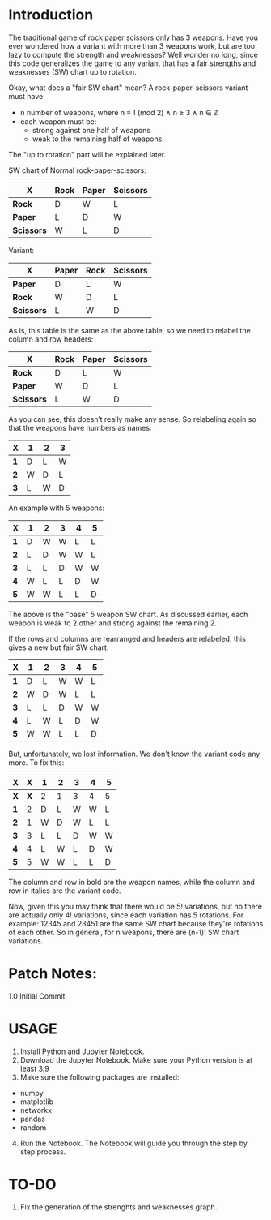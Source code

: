 # Introduction

The traditional game of rock paper scissors only has 3 weapons. 
Have you ever wondered how a variant with more than 3 weapons work, but are too lazy to compute the strength and weaknesses?
Well wonder no long, since this code generalizes the game to any variant that has a fair strengths and weaknesses (SW) chart up to rotation.

Okay, what does a "fair SW chart" mean? 
A rock-paper-scissors variant must have:
* n number of weapons, where n ≡ 1 (mod 2) ∧ n ≥ 3 ∧ n ∈ ℤ
* each weapon must be:
  * strong against one half of weapons
  * weak to the remaining half of weapons.

The "up to rotation" part will be explained later.

SW chart of Normal rock-paper-scissors:

X            | Rock | Paper | Scissors
------------ | ---- | ----- | --------
**Rock**     | D    | W     | L
**Paper**    | L    | D     | W
**Scissors** | W    | L     | D

Variant:

X            | Paper | Rock | Scissors
------------ | ----- | ---- | --------
**Paper**    | D	   | L	  | W
**Rock**     | W	   | D	  | L
**Scissors** | L	   | W	  | D

As is, this table is the same as the above table, so we need to relabel the column and row headers:

X            | Rock | Paper | Scissors
------------ | ---- | ----- | --------
**Rock**     | D    | L     | W
**Paper**    | W    | D     | L
**Scissors** | L    | W     | D

As you can see, this doesn’t really make any sense. So relabeling again so that the weapons have numbers as names:

X     | 1 | 2 | 3
----- | - | - | -
**1** | D | L | W
**2** | W | D | L
**3** | L | W | D

An example with 5 weapons:

X     | 1 | 2 | 3 | 4 | 5
----- | - | - | - | - | -
**1** | D | W | W | L | L
**2** | L | D | W | W | L
**3** | L | L | D | W | W
**4** | W | L | L | D | W
**5** | W | W | L | L | D

The above is the "base" 5 weapon SW chart. As discussed earlier, each weapon is weak to 2 other and strong against the remaining 2.

If the rows and columns are rearranged and headers are relabeled, this gives a new but fair SW chart.

X     | 1 | 2 | 3 | 4 | 5
----- | - | - | - | - | -
**1** | D | L | W | W | L
**2** | W | D | W | L | L
**3** | L | L | D | W | W
**4** | L | W | L | D | W
**5** | W | W | L | L | D

But, unfortunately, we lost information. We don't know the variant code any more. To fix this:

X     | X     | 1 | 2 | 3 | 4 | 5
----- | ----- | - | - | - | - | -
**X** | **X** | 2 | 1 | 3 | 4 | 5
**1** | 2     | D | L | W | W | L
**2** | 1     | W | D | W | L | L
**3** | 3     | L | L | D | W | W
**4** | 4     | L | W | L | D | W
**5** | 5     | W | W | L | L | D

The column and row in bold are the weapon names, while the column and row in italics are the variant code.

Now, given this you may think that there would be 5! variations, but no there are actually only 4! variations, since each variation has 5 rotations.
For example: 12345 and 23451 are the same SW chart because they're rotations of each other.
So in general, for n weapons, there are (n-1)! SW chart variations.

# Patch Notes:
1.0 Initial Commit

# USAGE
1. Install Python and Jupyter Notebook.
2. Download the Jupyter Notebook. Make sure your Python version is at least 3.9
3. Make sure the following packages are installed:
 * numpy
 * matplotlib
 * networkx
 * pandas
 * random
4. Run the Notebook. The Notebook will guide you through the step by step process.

# TO-DO

1. Fix the generation of the strenghts and weaknesses graph.
